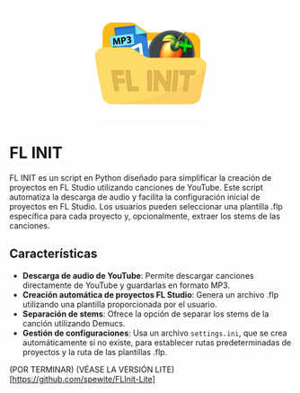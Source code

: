 <p align="center">
  <img src="/icons/icon.png" alt="Logo FLInit" width="200"/>
</p>

# FL INIT

FL INIT es un script en Python diseñado para simplificar la creación de proyectos en FL Studio utilizando canciones de YouTube. Este script automatiza la descarga de audio y facilita la configuración inicial de proyectos en FL Studio. Los usuarios pueden seleccionar una plantilla .flp específica para cada proyecto y, opcionalmente, extraer los stems de las canciones.

## Características

- **Descarga de audio de YouTube**: Permite descargar canciones directamente de YouTube y guardarlas en formato MP3.
- **Creación automática de proyectos FL Studio**: Genera un archivo .flp utilizando una plantilla proporcionada por el usuario.
- **Separación de stems**: Ofrece la opción de separar los stems de la canción utilizando Demucs.
- **Gestión de configuraciones**: Usa un archivo `settings.ini`, que se crea automáticamente si no existe, para establecer rutas predeterminadas de proyectos y la ruta de las plantillas .flp.


(POR TERMINAR)
(VÉASE LA VERSIÓN LITE)[https://github.com/spewite/FLInit-Lite] 
